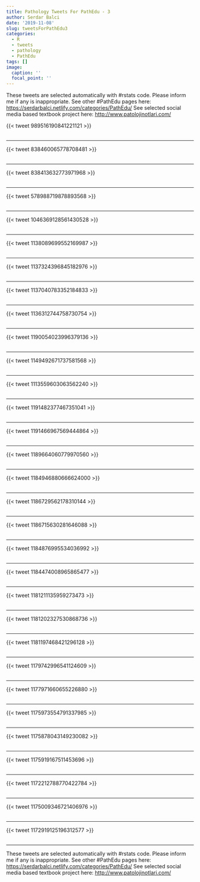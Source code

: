 ```yaml
---
title: Pathology Tweets For PathEdu - 3
author: Serdar Balci
date: '2019-11-08'
slug: tweetsForPathEdu3
categories:
  - R
  - tweets
  - pathology
  - PathEdu
tags: []
image:
  caption: ''
  focal_point: ''
---
```



These tweets are selected automatically with #rstats code. Please inform me if any is inappropriate.
See other #PathEdu pages here: https://serdarbalci.netlify.com/categories/PathEdu/ 
See selected social media based textbook project here: http://www.patolojinotlari.com/

{{< tweet 989516190841221121 >}}
<br>
<br>
<hr>
{{< tweet 838460065778708481 >}}
<br>
<br>
<hr>
{{< tweet 838413632773971968 >}}
<br>
<br>
<hr>
{{< tweet 578988719878893568 >}}
<br>
<br>
<hr>
{{< tweet 1046369128561430528 >}}
<br>
<br>
<hr>
{{< tweet 1138089699552169987 >}}
<br>
<br>
<hr>
{{< tweet 1137324396845182976 >}}
<br>
<br>
<hr>
{{< tweet 1137040783352184833 >}}
<br>
<br>
<hr>
{{< tweet 1136312744758730754 >}}
<br>
<br>
<hr>
{{< tweet 1190054023996379136 >}}
<br>
<br>
<hr>
{{< tweet 1149492671737581568 >}}
<br>
<br>
<hr>
{{< tweet 1113559603063562240 >}}
<br>
<br>
<hr>
{{< tweet 1191482377467351041 >}}
<br>
<br>
<hr>
{{< tweet 1191466967569444864 >}}
<br>
<br>
<hr>
{{< tweet 1189664060779970560 >}}
<br>
<br>
<hr>
{{< tweet 1184946880666624000 >}}
<br>
<br>
<hr>
{{< tweet 1186729562178310144 >}}
<br>
<br>
<hr>
{{< tweet 1186715630281646088 >}}
<br>
<br>
<hr>
{{< tweet 1184876995534036992 >}}
<br>
<br>
<hr>
{{< tweet 1184474008965865477 >}}
<br>
<br>
<hr>
{{< tweet 1181211135959273473 >}}
<br>
<br>
<hr>
{{< tweet 1181202327530868736 >}}
<br>
<br>
<hr>
{{< tweet 1181197468421296128 >}}
<br>
<br>
<hr>
{{< tweet 1179742996541124609 >}}
<br>
<br>
<hr>
{{< tweet 1177971660655226880 >}}
<br>
<br>
<hr>
{{< tweet 1175973554791337985 >}}
<br>
<br>
<hr>
{{< tweet 1175878043149230082 >}}
<br>
<br>
<hr>
{{< tweet 1175919167511453696 >}}
<br>
<br>
<hr>
{{< tweet 1172212788770422784 >}}
<br>
<br>
<hr>
{{< tweet 1175009346721406976 >}}
<br>
<br>
<hr>
{{< tweet 1172919125196312577 >}}
<br>
<br>
<hr>


These tweets are selected automatically with #rstats code. Please inform me if any is inappropriate.
See other #PathEdu pages here: https://serdarbalci.netlify.com/categories/PathEdu/ 
See selected social media based textbook project here: http://www.patolojinotlari.com/
